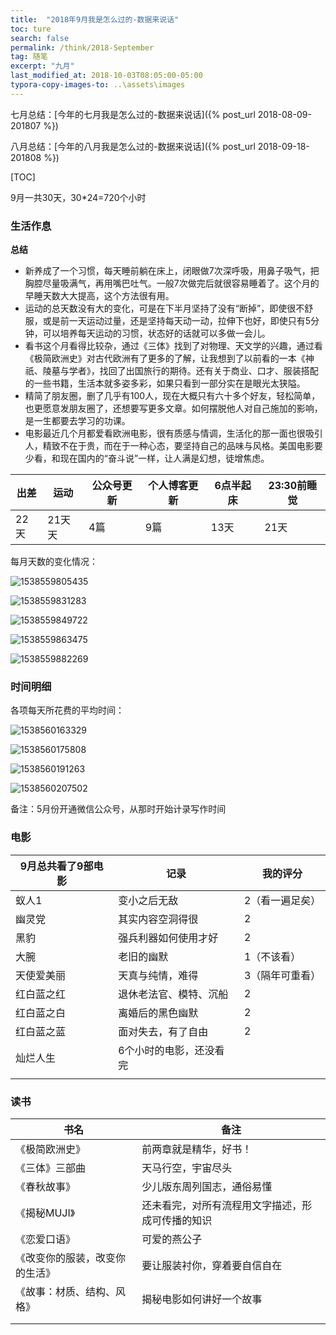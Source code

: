 ```yaml
---
title:  "2018年9月我是怎么过的-数据来说话"
toc: ture
search: false
permalink: /think/2018-September
tag: 随笔
excerpt: "九月"
last_modified_at: 2018-10-03T08:05:00-05:00
typora-copy-images-to: ..\assets\images
---
```


七月总结：[今年的七月我是怎么过的-数据来说话]({% post_url 2018-08-09-201807 %})

八月总结：[今年的八月我是怎么过的-数据来说话]({% post_url 2018-09-18-201808 %})

[TOC]

9月一共30天，30*24=720个小时

### 生活作息

**总结**

- 新养成了一个习惯，每天睡前躺在床上，闭眼做7次深呼吸，用鼻子吸气，把胸腔尽量吸满气，再用嘴巴吐气。一般7次做完后就很容易睡着了。这个月的早睡天数大大提高，这个方法很有用。
- 运动的总天数没有大的变化，可是在下半月坚持了没有“断掉”，即使很不舒服，或是前一天运动过量，还是坚持每天动一动，拉伸下也好，即使只有5分钟，可以培养每天运动的习惯，状态好的话就可以多做一会儿。
- 看书这个月看得比较杂，通过《三体》找到了对物理、天文学的兴趣，通过看《极简欧洲史》对古代欧洲有了更多的了解，让我想到了以前看的一本《神祇、陵墓与学者》，找回了出国旅行的期待。还有关于商业、口才、服装搭配的一些书籍，生活本就多姿多彩，如果只看到一部分实在是眼光太狭隘。
- 精简了朋友圈，删了几乎有100人，现在大概只有六十多个好友，轻松简单，也更愿意发朋友圈了，还想要写更多文章。如何摆脱他人对自己施加的影响，是一生都要去学习的功课。
- 电影最近几个月都爱看欧洲电影，很有质感与情调，生活化的那一面也很吸引人，精致不在于贵，而在于一种心态，要坚持自己的品味与风格。美国电影要少看，和现在国内的“奋斗说”一样，让人满是幻想，徒增焦虑。

| 出差 | 运动   | 公众号更新 | 个人博客更新 | 6点半起床 | 23:30前睡觉 |
| ---- | ------ | ---------- | ------------ | --------- | ----------- |
| 22天 | 21天天 | 4篇        | 9篇          | 13天      | 21天        |

每月天数的变化情况：

![1538559805435](../assets/images/1538559805435.png)

![1538559831283](../assets/images/1538559831283.png)

![1538559849722](../assets/images/1538559849722.png)

![1538559863475](../assets/images/1538559863475.png)

![1538559882269](../assets/images/1538559882269.png)



### 时间明细

各项每天所花费的平均时间：

![1538560163329](../assets/images/1538560163329.png)

![1538560175808](../assets/images/1538560175808.png)

![1538560191263](../assets/images/1538560191263.png)

![1538560207502](../assets/images/1538560207502.png)

备注：5月份开通微信公众号，从那时开始计录写作时间



### 电影

| 9月总共看了9部电影 | 记录                    | 我的评分        |
| ------------------ | ----------------------- | --------------- |
| 蚁人1              | 变小之后无敌            | 2（看一遍足矣） |
| 幽灵党             | 其实内容空洞得很        | 2               |
| 黑豹               | 强兵利器如何使用才好    | 2               |
| 大腕               | 老旧的幽默              | 1（不该看）     |
| 天使爱美丽         | 天真与纯情，难得        | 3（隔年可重看） |
| 红白蓝之红         | 退休老法官、模特、沉船  | 2               |
| 红白蓝之白         | 离婚后的黑色幽默        | 2               |
| 红白蓝之蓝         | 面对失去，有了自由      | 2               |
| 灿烂人生           | 6个小时的电影，还没看完 |                 |
|                    |                         |                 |

### 读书

| 书名                           | 备注                                             |
| ------------------------------ | ------------------------------------------------ |
| 《极简欧洲史》                 | 前两章就是精华，好书！                           |
| 《三体》三部曲                 | 天马行空，宇宙尽头                               |
| 《春秋故事》                   | 少儿版东周列国志，通俗易懂                       |
| 《揭秘MUJI》                   | 还未看完，对所有流程用文字描述，形成可传播的知识 |
| 《恋爱口语》                   | 可爱的燕公子                                     |
| 《改变你的服装，改变你的生活》 | 要让服装衬你，穿着要自信自在                     |
| 《故事：材质、结构、风格》     | 揭秘电影如何讲好一个故事                         |
|                                |                                                  |
|                                |                                                  |